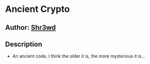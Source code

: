 # Ancient Crypto

## Author: [Shr3wd](https://github.com/shr3wcl)

## Description

- An ancient code, I think the older it is, the more mysterious it is...
